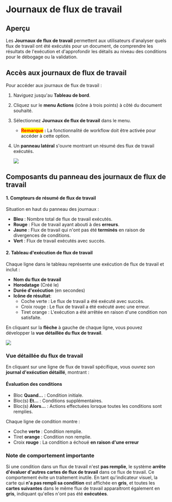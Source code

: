 # Journaux de flux de travail

## **Aperçu**

Les **Journaux de flux de travail** permettent aux utilisateurs d'analyser quels flux de travail ont été exécutés pour un document, de comprendre les résultats de l'exécution et d'approfondir les détails au niveau des conditions pour le débogage ou la validation.

## **Accès aux journaux de flux de travail**

Pour accéder aux journaux de flux de travail :

1. Naviguez jusqu'au **Tableau de bord**.
2. Cliquez sur le **menu Actions** (icône à trois points) à côté du document souhaité.
3. Sélectionnez **Journaux de flux de travail** dans le menu.
   * <mark style="color:red;">**Remarque**</mark>**&#x20;:** La fonctionnalité de workflow doit être activée pour accéder à cette option.
4.  Un **panneau latéral** s'ouvre montrant un résumé des flux de travail exécutés.

    ![](https://docs.docbits.com/~gitbook/image?url=https%3A%2F%2F578966019-files.gitbook.io%2F%7E%2Ffiles%2Fv0%2Fb%2Fgitbook-x-prod.appspot.com%2Fo%2Fspaces%252FT2n2w4uDCJvv7CJ5zrdk%252Fuploads%252FAlgg3jnSVRVyuYxy4tAp%252Fimage.png%3Falt%3Dmedia%26token%3D4e8fcd63-6113-47eb-95a4-95a7821dc9b9\&width=768\&dpr=4\&quality=100\&sign=9e6ba9f5\&sv=2)

## **Composants du panneau des journaux de flux de travail**

#### **1. Compteurs de résumé de flux de travail**

Situation en haut du panneau des journaux :

* **Bleu** : Nombre total de flux de travail exécutés.
* **Rouge** : Flux de travail ayant abouti à des **erreurs**.
* **Jaune** : Flux de travail qui n'ont pas été **terminés** en raison de divergences de conditions.
* **Vert** : Flux de travail exécutés avec succès.

#### **2. Tableau d'exécution de flux de travail**

Chaque ligne dans le tableau représente une exécution de flux de travail et inclut :

* **Nom du flux de travail**
* **Horodatage** (Créé le)
* **Durée d'exécution** (en secondes)
* **Icône de résultat**:
  * Coche verte : Le flux de travail a été exécuté avec succès.
  * Croix rouge : Le flux de travail a été exécuté avec une erreur.
  * Tiret orange : L'exécution a été arrêtée en raison d'une condition non satisfaite.

En cliquant sur la **flèche** à gauche de chaque ligne, vous pouvez développer la **vue détaillée du flux de travail**.

![](https://docs.docbits.com/~gitbook/image?url=https%3A%2F%2F578966019-files.gitbook.io%2F%7E%2Ffiles%2Fv0%2Fb%2Fgitbook-x-prod.appspot.com%2Fo%2Fspaces%252FT2n2w4uDCJvv7CJ5zrdk%252Fuploads%252FsauGR47dbpPRomGUugst%252Fimage.png%3Falt%3Dmedia%26token%3D00d6d92f-1512-4de0-97ea-012b1d194dee\&width=768\&dpr=4\&quality=100\&sign=a6c5b7c5\&sv=2)

### **Vue détaillée du flux de travail**

En cliquant sur une ligne de flux de travail spécifique, vous ouvrez son **journal d'exécution détaillé**, montrant :

#### **Évaluation des conditions**

* Bloc **Quand...** : Condition initiale.
* Bloc(s) **Et...** : Conditions supplémentaires.
* Bloc(s) **Alors...** : Actions effectuées lorsque toutes les conditions sont remplies.

Chaque ligne de condition montre :

* Coche **verte** : Condition remplie.
* Tiret **orange** : Condition non remplie.
* Croix **rouge** : La condition a échoué **en raison d'une erreur**

### **Note de comportement importante**

Si une condition dans un flux de travail n'est **pas remplie**, le système **arrête d'évaluer d'autres cartes de flux de travail** dans ce flux de travail. Ce comportement évite un traitement inutile. En tant qu'indicateur visuel, la carte qui **n'a pas rempli sa condition** est affichée en **gris**, et toutes les **cartes suivantes** dans le même flux de travail apparaîtront également en **gris**, indiquant qu'elles n'ont pas été **exécutées**.
